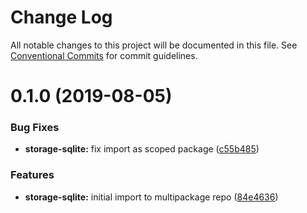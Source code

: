# Change Log

All notable changes to this project will be documented in this file.
See [Conventional Commits](https://conventionalcommits.org) for commit guidelines.

# 0.1.0 (2019-08-05)


### Bug Fixes

* **storage-sqlite:** fix import as scoped package ([c55b485](https://github.com/express-knex/express-knex/tree/master/packages/storage-sqlite/commit/c55b485))


### Features

* **storage-sqlite:** initial import to multipackage repo ([84e4636](https://github.com/express-knex/express-knex/tree/master/packages/storage-sqlite/commit/84e4636))
